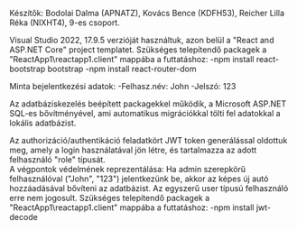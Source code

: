 Készítők: Bodolai Dalma (APNATZ), Kovács Bence (KDFH53), Reicher Lilla Réka (NIXHT4), 9-es csoport.

Visual Studio 2022, 17.9.5 verzióját használtuk, azon belül a "React and ASP.NET Core" project templatet.
Szükséges telepítendő packagek a "ReactApp1\reactapp1.client" mappába a futtatáshoz:
-npm install react-bootstrap bootstrap
-npm install react-router-dom

Minta bejelentkezési adatok: 
-Felhasz.név: John 
-Jelszó: 123

Az adatbáziskezelés beépített packagekkel működik, a Microsoft ASP.NET SQL-es bővítményével, ami automatikus migrációkkal tölti fel adatokkal a lokális adatbázist.

Az authorizáció/authentikáció feladatkört JWT token generálással oldottuk meg, amely a login használatával jön létre, és tartalmazza az adott felhasználó "role" típusát.  
A végpontok védelmének reprezentálása: Ha admin szerepkörű felhasználóval ("John", "123") jelentkezünk be, akkor az képes új autó hozzáadásával bővíteni az adatbázist. Az
egyszerű user típusú felhasználó erre nem jogosult. 
Szükséges telepítendő packagek a "ReactApp1\reactapp1.client" mappába a futtatáshoz:
-npm install jwt-decode
